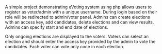 A simple project demonstrating eVoting system using php allows users to register as voter/admin with a unique username.
During login based on their role will be redirected to admin/voter panel.
Admins can create elections with an access key, add candidates, delete elections and can view results.
Admins can specify start and end date of elections.

Only ongoing elections are displayed to the voters. 
Voters can select an election and should enter the access key provided by the admin to vote the candidates. 
Each voter can vote only once in each election.
